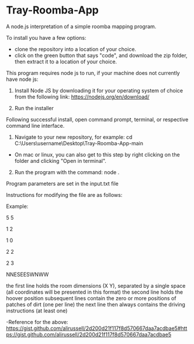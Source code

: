 # Tray-Roomba-App
A node.js interpretation of a simple roomba mapping program. 

To install you have a few options:
* clone the repository into a location of your choice.
* click on the green button that says "code", and download the zip folder, then extract it to a location of your choice.

This program requires node js to run, if your machine does not currently have node js:

1. Install Node JS by downloading it for your operating system of choice from the following link: https://nodejs.org/en/download/

2. Run the installer


Following successful install, open command prompt, terminal, or respective command line interface.

1. Navigate to your new repository, for example: cd C:\Users\username\Desktop\Tray-Roomba-App-main
  - On mac or linux, you can also get to this step by right clicking on the folder and clicking "Open in terminal".

2. Run the program with the command: node .



Program parameters are set in the input.txt file

Instructions for modifying the file are as follows:

Example:

5 5

1 2

1 0

2 2

2 3

NNESEESWNWW

the first line holds the room dimensions (X Y), separated by a single space (all coordinates will be presented in this format)
the second line holds the hoover position
subsequent lines contain the zero or more positions of patches of dirt (one per line)
the next line then always contains the driving instructions (at least one)

-Reference for the above: https://gist.github.com/alirussell/2d200d21f117f8d570667daa7acdbae5#https://gist.github.com/alirussell/2d200d21f117f8d570667daa7acdbae5
